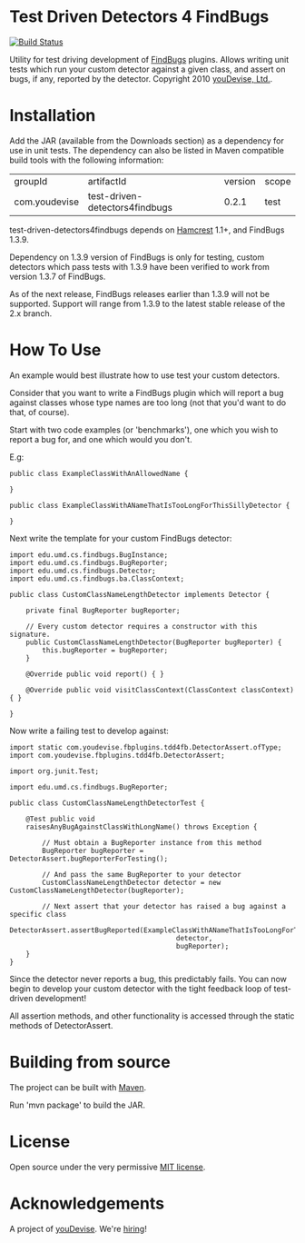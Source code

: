 # Test Driven Detectors 4 FindBugs #

[![Build Status](https://travis-ci.org/youdevise/test-driven-detectors4findbugs.png)](https://travis-ci.org/youdevise/test-driven-detectors4findbugs)

Utility for test driving development of [FindBugs](http://findbugs.sourceforge.net/) plugins. Allows writing unit tests which run your custom detector against a given class, and assert on bugs, if any, reported by the detector. Copyright 2010 [youDevise, Ltd.](http://www.youdevise.com).

# Installation #

Add the JAR (available from the Downloads section) as a dependency for use in unit tests. The dependency can also be listed in Maven compatible build tools with the following information:

<table>
    <tr>
        <td>groupId</td>
        <td>artifactId</td>
        <td>version</td>
        <td>scope</td>
    </tr>
    <tr>
        <td>com.youdevise</td>
        <td>test-driven-detectors4findbugs</td>
        <td>0.2.1</td>
        <td>test</td>
    </tr>
</table>



test-driven-detectors4findbugs depends on [Hamcrest](http://code.google.com/p/hamcrest/) 1.1+, and FindBugs 1.3.9.

Dependency on 1.3.9 version of FindBugs is only for testing, custom detectors which pass tests with 1.3.9 have been verified to work from version 1.3.7 of FindBugs.

As of the next release, FindBugs releases earlier than 1.3.9 will not be supported. Support will range from 1.3.9 to the latest stable release of the 2.x branch.

# How To Use

An example would best illustrate how to use test your custom detectors.

Consider that you want to write a FindBugs plugin which will report a bug against classes whose type names are too long (not that you'd want to do that, of course).

Start with two code examples (or 'benchmarks'), one which you wish to report a bug for, and one which would you don't.

E.g:

    public class ExampleClassWithAnAllowedName {
    
    }
    
    public class ExampleClassWithANameThatIsTooLongForThisSillyDetector {
    
    }
    
Next write the template for your custom FindBugs detector:

    import edu.umd.cs.findbugs.BugInstance;
    import edu.umd.cs.findbugs.BugReporter;
    import edu.umd.cs.findbugs.Detector;
    import edu.umd.cs.findbugs.ba.ClassContext;
    
    public class CustomClassNameLengthDetector implements Detector {
    	
    	private final BugReporter bugReporter;
    
        // Every custom detector requires a constructor with this signature.
    	public CustomClassNameLengthDetector(BugReporter bugReporter) {
    		this.bugReporter = bugReporter;
    	}
    	
    	@Override public void report() { }
    
    	@Override public void visitClassContext(ClassContext classContext) { }

    }
    

Now write a failing test to develop against:

    import static com.youdevise.fbplugins.tdd4fb.DetectorAssert.ofType;
    import com.youdevise.fbplugins.tdd4fb.DetectorAssert;

    import org.junit.Test;
    
    import edu.umd.cs.findbugs.BugReporter;
    
    public class CustomClassNameLengthDetectorTest {
    
    	@Test public void
    	raisesAnyBugAgainstClassWithLongName() throws Exception {
    	
    	    // Must obtain a BugReporter instance from this method
    		BugReporter bugReporter = DetectorAssert.bugReporterForTesting();
    		
    		// And pass the same BugReporter to your detector
    		CustomClassNameLengthDetector detector = new CustomClassNameLengthDetector(bugReporter);
    		
    		// Next assert that your detector has raised a bug against a specific class
    		DetectorAssert.assertBugReported(ExampleClassWithANameThatIsTooLongForThisSillyDetector.class, 
    										 detector, 
    										 bugReporter);
    	}
    }
    
Since the detector never reports a bug, this predictably fails. You can now begin to develop your custom detector with the tight feedback loop of test-driven development!

All assertion methods, and other functionality is accessed through the static methods of DetectorAssert.

# Building from source #

The project can be built with [Maven](http://maven.apache.org/).

Run 'mvn package' to build the JAR.

# License #

Open source under the very permissive [MIT license](https://github.com/youdevise/test-driven-detectors4findbugs/blob/master/LICENSE).

# Acknowledgements #

A project of [youDevise](https://dev.youdevise.com). We're [hiring](http://www.youdevise.com/careers)!


